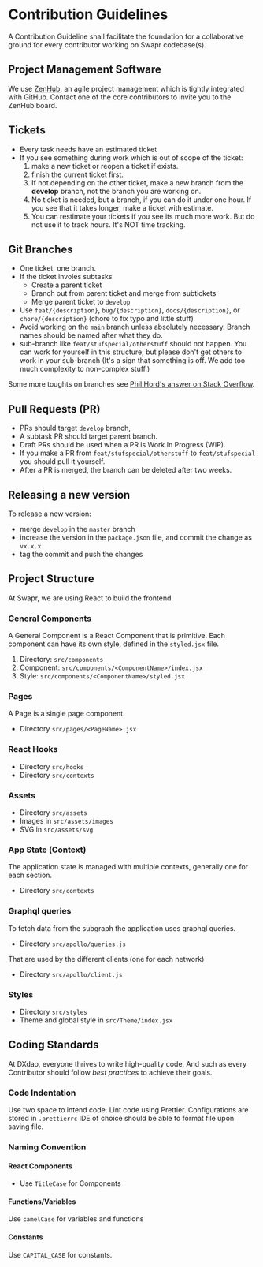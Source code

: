 # Contribution Guidelines

A Contribution Guideline shall facilitate the foundation for a collaborative ground for every contributor working on Swapr codebase(s).

## Project Management Software

We use [ZenHub](https://zenhub.com), an agile project management which is tightly integrated with GitHub. Contact one of the core contributors to invite you to the ZenHub board.

## Tickets

- Every task needs have an estimated ticket
- If you see something during work which is out of scope of the ticket:
  1. make a new ticket or reopen a ticket if exists.
  2. finish the current ticket first.
  3. If not depending on the other ticket, make a new branch from the **develop** branch, not the branch you are working on.
  4. No ticket is needed, but a branch, if you can do it under one hour. If you see that it takes longer, make a ticket with estimate.
  5. You can restimate your tickets if you see its much more work. But do not use it to track hours. It's NOT time tracking.

## Git Branches

- One ticket, one branch.
- If the ticket involes subtasks
  - Create a parent ticket
  - Branch out from parent ticket and merge from subtickets
  - Merge parent ticket to `develop`
- Use `feat/{description}`, `bug/{description}`, `docs/{description}`, or `chore/{description}` (chore to fix typo and little stuff)
- Avoid working on the `main` branch unless absolutely necessary. Branch names should be named after what they do.
- sub-branch like `feat/stufspecial/otherstuff` should not happen. You can work for yourself in this structure, but please don't get others to work in your sub-branch (It's a sign that something is off. We add too much complexity to non-complex stuff.)

Some more toughts on branches see [Phil Hord's answer on Stack Overflow](https://stackoverflow.com/a/6065944/2151050).

## Pull Requests (PR)

- PRs should target `develop` branch,
- A subtask PR should target parent branch.
- Draft PRs should be used when a PR is Work In Progress (WIP).
- If you make a PR from `feat/stufspecial/otherstuff` to `feat/stufspecial` you should pull it yourself.
- After a PR is merged, the branch can be deleted after two weeks.

## Releasing a new version

To release a new version:

- merge `develop` in the `master` branch
- increase the version in the `package.json` file, and commit the change as `vx.x.x`
- tag the commit and push the changes

## Project Structure

At Swapr, we are using React to build the frontend.

### General Components

A General Component is a React Component that is primitive. Each component can have its own style, defined in the `styled.jsx` file.

1. Directory: `src/components`
2. Component: `src/components/<ComponentName>/index.jsx`
3. Style: `src/components/<ComponentName>/styled.jsx`

### Pages

A Page is a single page component.

- Directory `src/pages/<PageName>.jsx`

### React Hooks

- Directory `src/hooks`
- Directory `src/contexts`

### Assets

- Directory `src/assets`
- Images in `src/assets/images`
- SVG in `src/assets/svg`

### App State (Context)

The application state is managed with multiple contexts, generally one for each section.

- Directory `src/contexts`

### Graphql queries

To fetch data from the subgraph the application uses graphql queries.

- Directory `src/apollo/queries.js`

That are used by the different clients (one for each network)

- Directory `src/apollo/client.js`

### Styles

- Directory `src/styles`
- Theme and global style in `src/Theme/index.jsx`

## Coding Standards

At DXdao, everyone thrives to write high-quality code. And such as every Contributor should follow _best practices_ to achieve their goals.

### Code Indentation

Use two space to intend code. Lint code using Prettier. Configurations are stored in `.prettierrc` IDE of choice should be able to format file upon saving file.

### Naming Convention

#### React Components

- Use `TitleCase` for Components

#### Functions/Variables

Use `camelCase` for variables and functions

#### Constants

Use `CAPITAL_CASE` for constants.